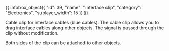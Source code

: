 {{ infobox_object({
	"id": 39,
	"name": "Interface clip",
	"category": "Electronics",
	"sublayer_width": 15
}) }}

Cable clip for interface cables (blue cables). The cable clip allows you to drag interface cables along other objects. The signal is passed through the clip without modification.

Both sides of the clip can be attached to other objects.